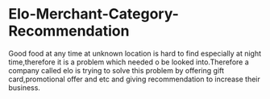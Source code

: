 # Elo-Merchant-Category-Recommendation

Good food at any time at unknown location is hard to find especially at night time,therefore it is a problem which needed o be looked into.Therefore a company called elo is trying to solve this problem by offering gift card,promotional offer and etc and giving recommendation to increase their business.
